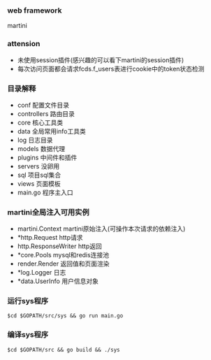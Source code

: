 ### web framework
martini
### attension
* 未使用session插件(感兴趣的可以看下martini的session插件)
* 每次访问页面都会请求fcds.f_users表进行cookie中的token状态检测
### 目录解释
* conf 配置文件目录
* controllers 路由目录
* core 核心工具类
* data 全局常用info工具类
* log 日志目录
* models 数据代理
* plugins 中间件和插件
* servers 没卵用
* sql 项目sql集合
* views 页面模板
* main.go 程序主入口
### martini全局注入可用实例
* martini.Context martini原始注入(可操作本次请求的依赖注入)
* *http.Request http请求
* http.ResponseWriter http返回
* *core.Pools mysql和redis连接池
* render.Render 返回值和页面渲染
* *log.Logger 日志
* *data.UserInfo 用户信息对象
### 运行sys程序
```
$cd $GOPATH/src/sys && go run main.go
```
### 编译sys程序
```
$cd $GOPATH/src && go build && ./sys
```